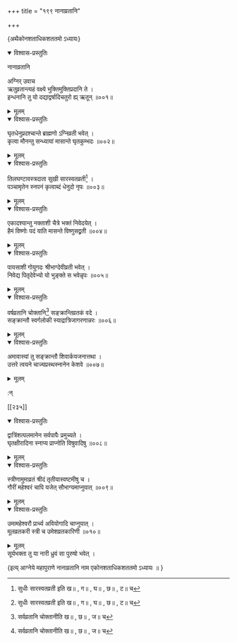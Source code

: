 +++
title = "१९९ नानाव्रतानि"

+++

\{अथैकोनशताधिकशततमो ऽध्यायः\}


<details open><summary>विश्वास-प्रस्तुतिः</summary>

नानाव्रतानि  
    
अग्निर् उवाच  
ऋतुव्रतान्त्यहं वक्ष्ये भुक्तिमुक्तिप्रदानि ते ।  
इन्धनानि तु यो दद्याद्वर्षादिचतुरो ह्य् ऋतून् ॥००१॥
</details>

<details><summary>मूलम्</summary>

नानाव्रतानि  
    
अग्निर् उवाच  
ऋतुव्रतान्त्यहं वक्ष्ये भुक्तिमुक्तिप्रदानि ते ।  
इन्धनानि तु यो दद्याद्वर्षादिचतुरो ह्य् ऋतून् ॥००१॥
</details>  

<details open><summary>विश्वास-प्रस्तुतिः</summary>

घृतधेनुप्रदश्चान्ते ब्राह्मणो ऽग्निव्रती भवेत् ।  
कृत्वा मौनन्तु सन्ध्यायां मासान्ते घृतकुम्भदः   ॥००२॥
</details>

<details><summary>मूलम्</summary>

घृतधेनुप्रदश्चान्ते ब्राह्मणो ऽग्निव्रती भवेत् ।  
कृत्वा मौनन्तु सन्ध्यायां मासान्ते घृतकुम्भदः   ॥००२॥
</details>  

<details open><summary>विश्वास-प्रस्तुतिः</summary>

तिलघण्टावस्त्रदाता सुखी सारस्वतव्रती[^१] ।  
पञ्चामृतेन स्नपनं कृत्वाब्दं धेनुदो नृपः   ॥००३॥
</details>

<details><summary>मूलम्</summary>

तिलघण्टावस्त्रदाता सुखी सारस्वतव्रती[^१] ।  
पञ्चामृतेन स्नपनं कृत्वाब्दं धेनुदो नृपः   ॥००३॥
</details>  

<details open><summary>विश्वास-प्रस्तुतिः</summary>

एकादश्यान्तु नक्ताशी चैत्रे भक्तं निवेदयेत् ।  
हैमं विष्णोः पदं याति मासन्ते विष्णुसद्व्रती   ॥००४॥
</details>

<details><summary>मूलम्</summary>

एकादश्यान्तु नक्ताशी चैत्रे भक्तं निवेदयेत् ।  
हैमं विष्णोः पदं याति मासन्ते विष्णुसद्व्रती   ॥००४॥
</details>  

<details open><summary>विश्वास-प्रस्तुतिः</summary>

पायसाशी गोयुगदः श्रीभाग्देवीव्रती भवेत् ।  
निवेद्य पितृदेवेभ्यो यो भुङ्क्ते स भवेन्नृपः ॥००५॥
</details>

<details><summary>मूलम्</summary>

पायसाशी गोयुगदः श्रीभाग्देवीव्रती भवेत् ।  
निवेद्य पितृदेवेभ्यो यो भुङ्क्ते स भवेन्नृपः ॥००५॥
</details>  

<details open><summary>विश्वास-प्रस्तुतिः</summary>

वर्षव्रतानि चोक्तानि[^२] सङ्क्रान्तिव्रतकं वदे ।  
सङ्क्रान्तौ स्वर्गलोकी स्याद्रात्रिजागरणान्नरः   ॥००६॥
</details>

<details><summary>मूलम्</summary>

वर्षव्रतानि चोक्तानि[^२] सङ्क्रान्तिव्रतकं वदे ।  
सङ्क्रान्तौ स्वर्गलोकी स्याद्रात्रिजागरणान्नरः   ॥००६॥
</details>  

<details open><summary>विश्वास-प्रस्तुतिः</summary>

अमावास्यां तु सङ्क्रान्तौ शिवार्कयजनात्तथा ।  
उत्तरे त्वयने चाज्यप्रस्थस्नानेन केशवे ॥००७॥
</details>

<details><summary>मूलम्</summary>

अमावास्यां तु सङ्क्रान्तौ शिवार्कयजनात्तथा ।  
उत्तरे त्वयने चाज्यप्रस्थस्नानेन केशवे ॥००७॥
</details>  
    
:न्  
    
[^१]: सुधीः सारस्वतव्रती इति ख॥ , ग॥ , घ॥ , छ॥ , ट॥ च  
    
[^२]: सर्वव्रतानि चोक्तानीति ख॥ , छ॥ , ज॥ च  

[[२३५]]
    

<details open><summary>विश्वास-प्रस्तुतिः</summary>

द्वात्रिंशत्पलमानेन सर्वपापैः प्रमुच्यते ।  
घृतक्षीरादिना स्नाप्य प्राप्नोति विषुवादिषु   ॥००८॥
</details>

<details><summary>मूलम्</summary>

द्वात्रिंशत्पलमानेन सर्वपापैः प्रमुच्यते ।  
घृतक्षीरादिना स्नाप्य प्राप्नोति विषुवादिषु   ॥००८॥
</details>  

<details open><summary>विश्वास-प्रस्तुतिः</summary>

स्त्रीणामुमाव्रतं श्रीदं तृतीयास्वष्टमीषु च   ।  
गौरीं महेश्वरं चापि यजेत् सौभाग्यमाप्नुयात्   ॥००९॥
</details>

<details><summary>मूलम्</summary>

स्त्रीणामुमाव्रतं श्रीदं तृतीयास्वष्टमीषु च   ।  
गौरीं महेश्वरं चापि यजेत् सौभाग्यमाप्नुयात्   ॥००९॥
</details>  

<details open><summary>विश्वास-प्रस्तुतिः</summary>

उमामहेश्वरौ प्रार्च्य अवियोगादि चाप्नुयात् ।  
मूलव्रतकरी स्त्री च उमेशव्रतकारिणी ॥०१०॥
</details>

<details><summary>मूलम्</summary>

उमामहेश्वरौ प्रार्च्य अवियोगादि चाप्नुयात् ।  
मूलव्रतकरी स्त्री च उमेशव्रतकारिणी ॥०१०॥
</details>  
सूर्यभक्ता तु या नारी ध्रुवं सा पुरुषो भवेत् ।  
    
\{इत्य् आग्नेये महापुराणे नानाव्रतानि नाम एकोनशताधिकशततमो ऽध्यायः ॥  }
    